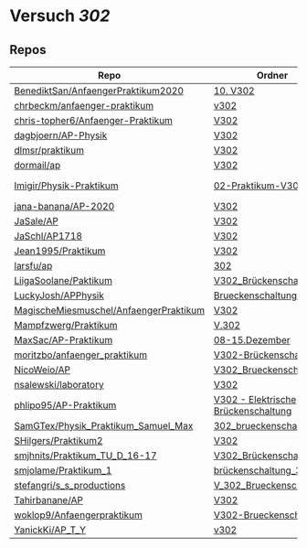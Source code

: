# Versuch *302*

## Repos

|                                          Repo                                          |                                                                        Ordner                                                                        |                                                                                   PDFs                                                                                   |
|----------------------------------------------------------------------------------------|------------------------------------------------------------------------------------------------------------------------------------------------------|--------------------------------------------------------------------------------------------------------------------------------------------------------------------------|
|[BenediktSan/AnfaengerPraktikum2020](../repo/BenediktSan/AnfaengerPraktikum2020)        |[10. V302](https://github.com/BenediktSan/AnfaengerPraktikum2020/tree/main/Versuche%20Semester%20IV/10.%20V302)                                       |[V302.pdf](https://docs.google.com/viewer?url=https://raw.githubusercontent.com/BenediktSan/AnfaengerPraktikum2020/main/Versuche%20Semester%20IV/10.%20V302/V302.pdf)     |
|[chrbeckm/anfaenger-praktikum](../repo/chrbeckm/anfaenger-praktikum)                    |[v302](https://github.com/chrbeckm/anfaenger-praktikum/tree/master/v302)                                                                              |–                                                                                                                                                                         |
|[chris-topher6/Anfaenger-Praktikum](../repo/chris-topher6/Anfaenger-Praktikum)          |[V302](https://github.com/chris-topher6/Anfaenger-Praktikum/tree/master/V302)                                                                         |–                                                                                                                                                                         |
|[dagbjoern/AP-Physik](../repo/dagbjoern/AP-Physik)                                      |[V302](https://github.com/dagbjoern/AP-Physik/tree/master/V302)                                                                                       |–                                                                                                                                                                         |
|[dlmsr/praktikum](../repo/dlmsr/praktikum)                                              |[V302](https://github.com/dlmsr/praktikum/tree/master/V302)                                                                                           |–                                                                                                                                                                         |
|[dormail/ap](../repo/dormail/ap)                                                        |[V302](https://github.com/dormail/ap/tree/main/V302)                                                                                                  |–                                                                                                                                                                         |
|[Imigir/Physik-Praktikum](../repo/Imigir/Physik-Praktikum)                              |[02-Praktikum-V302](https://github.com/Imigir/Physik-Praktikum/tree/master/02-Praktikum-V302)                                                         |[Praktikum-V302.pdf](https://docs.google.com/viewer?url=https://raw.githubusercontent.com/Imigir/Physik-Praktikum/master/02-Praktikum-V302/Praktikum-V302.pdf)            |
|[jana-banana/AP-2020](../repo/jana-banana/AP-2020)                                      |[V302](https://github.com/jana-banana/AP-2020/tree/main/we%20did%20that/V302)                                                                         |–                                                                                                                                                                         |
|[JaSale/AP](../repo/JaSale/AP)                                                          |[V302](https://github.com/JaSale/AP/tree/master/V302)                                                                                                 |–                                                                                                                                                                         |
|[JaSchl/AP1718](../repo/JaSchl/AP1718)                                                  |[V302](https://github.com/JaSchl/AP1718/tree/master/V302)                                                                                             |[V302.pdf](https://docs.google.com/viewer?url=https://raw.githubusercontent.com/JaSchl/AP1718/master/V302/V302.pdf)                                                       |
|[Jean1995/Praktikum](../repo/Jean1995/Praktikum)                                        |[V302](https://github.com/Jean1995/Praktikum/tree/master/V302)                                                                                        |[V302.pdf](https://docs.google.com/viewer?url=https://raw.githubusercontent.com/Jean1995/Praktikum/master/Protokolle_Fertig/V302.pdf)                                     |
|[larsfu/ap](../repo/larsfu/ap)                                                          |[302](https://github.com/larsfu/ap/tree/master/302)                                                                                                   |–                                                                                                                                                                         |
|[LiigaSoolane/Paktikum](../repo/LiigaSoolane/Paktikum)                                  |[V302_Brückenschaltungen](https://github.com/LiigaSoolane/Paktikum-mit-dem-Teufel/tree/main/V302_Br%C3%BCckenschaltungen)                             |–                                                                                                                                                                         |
|[LuckyJosh/APPhysik](../repo/LuckyJosh/APPhysik)                                        |[Brueckenschaltungen[X]](https://github.com/LuckyJosh/APPhysik/tree/master/Brueckenschaltungen%5BX%5D)                                                |–                                                                                                                                                                         |
|[MagischeMiesmuschel/AnfaengerPraktikum](../repo/MagischeMiesmuschel/AnfaengerPraktikum)|[V302](https://github.com/MagischeMiesmuschel/AnfaengerPraktikum/tree/master/V302)                                                                    |–                                                                                                                                                                         |
|[Mampfzwerg/Praktikum](../repo/Mampfzwerg/Praktikum)                                    |[V.302](https://github.com/Mampfzwerg/Praktikum/tree/master/V.302)                                                                                    |–                                                                                                                                                                         |
|[MaxSac/AP-Praktikum](../repo/MaxSac/AP-Praktikum)                                      |[08-15.Dezember](https://github.com/MaxSac/AP-Praktikum/tree/master/08-15.Dezember)                                                                   |[main.pdf](https://docs.google.com/viewer?url=https://raw.githubusercontent.com/MaxSac/AP-Praktikum/master/08-15.Dezember/build/main.pdf)                                 |
|[moritzbo/anfaenger_praktikum](../repo/moritzbo/anfaenger_praktikum)                    |[V302-Brückenschaltung](https://github.com/moritzbo/anfaenger_praktikum/tree/main/V302-Br%C3%BCckenschaltung)                                         |–                                                                                                                                                                         |
|[NicoWeio/AP](../repo/NicoWeio/AP)                                                      |[V302_Brueckenschaltung](https://github.com/NicoWeio/AP/tree/gh-pages/V302_Brueckenschaltung)                                                         |[main.pdf](https://docs.google.com/viewer?url=https://raw.githubusercontent.com/NicoWeio/AP/gh-pages/V302_Brueckenschaltung/build/main.pdf)                               |
|[nsalewski/laboratory](../repo/nsalewski/laboratory)                                    |[V302](https://github.com/nsalewski/laboratory/tree/master/V302)                                                                                      |–                                                                                                                                                                         |
|[phlipo95/AP-Praktikum](../repo/phlipo95/AP-Praktikum)                                  |[V302 - Elektrische Brückenschaltung](https://github.com/phlipo95/AP-Praktikum/tree/master/V302%20-%20Elektrische%20Br%C3%BCckenschaltung)            |–                                                                                                                                                                         |
|[SamGTex/Physik_Praktikum_Samuel_Max](../repo/SamGTex/Physik_Praktikum_Samuel_Max)      |[302_brueckenschaltung](https://github.com/SamGTex/Physik_Praktikum_Samuel_Max/tree/master/302_brueckenschaltung)                                     |–                                                                                                                                                                         |
|[SHilgers/Praktikum2](../repo/SHilgers/Praktikum2)                                      |[V302](https://github.com/SHilgers/Praktikum2/tree/master/V302)                                                                                       |–                                                                                                                                                                         |
|[smjhnits/Praktikum_TU_D_16-17](../repo/smjhnits/Praktikum_TU_D_16-17)                  |[V302_Brückenschaltungen](https://github.com/smjhnits/Praktikum_TU_D_16-17/tree/master/Anf%C3%A4ngerpraktikum/Protokolle/V302_Br%C3%BCckenschaltungen)|[V302.pdf](https://docs.google.com/viewer?url=https://raw.githubusercontent.com/smjhnits/Praktikum_TU_D_16-17/master/Anf%C3%A4ngerpraktikum/Fertige%20Protokolle/V302.pdf)|
|[smjolame/Praktikum_1](../repo/smjolame/Praktikum_1)                                    |[brückenschaltung_302](https://github.com/smjolame/Praktikum_1/tree/master/br%C3%BCckenschaltung_302)                                                 |–                                                                                                                                                                         |
|[stefangri/s_s_productions](../repo/stefangri/s_s_productions)                          |[V_302_Brueckenschaltung](https://github.com/stefangri/s_s_productions/tree/master/PHY341/V_302_Brueckenschaltung)                                    |–                                                                                                                                                                         |
|[Tahirbanane/AP](../repo/Tahirbanane/AP)                                                |[V302](https://github.com/Tahirbanane/AP/tree/main/V302)                                                                                              |–                                                                                                                                                                         |
|[woklop9/Anfaengerpraktikum](../repo/woklop9/Anfaengerpraktikum)                        |[V302-Brueckenschaltung](https://github.com/woklop9/Anfaengerpraktikum/tree/master/V302-Brueckenschaltung)                                            |–                                                                                                                                                                         |
|[YanickKi/AP_T_Y](../repo/YanickKi/AP_T_Y)                                              |[v302](https://github.com/YanickKi/AP_T_Y/tree/main/v302)                                                                                             |–                                                                                                                                                                         |
